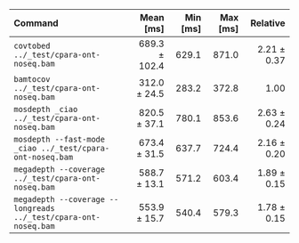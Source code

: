 | Command | Mean [ms] | Min [ms] | Max [ms] | Relative |
|:---|---:|---:|---:|---:|
| `covtobed ../_test/cpara-ont-noseq.bam` | 689.3 ± 102.4 | 629.1 | 871.0 | 2.21 ± 0.37 |
| `bamtocov ../_test/cpara-ont-noseq.bam` | 312.0 ± 24.5 | 283.2 | 372.8 | 1.00 |
| `mosdepth _ciao ../_test/cpara-ont-noseq.bam` | 820.5 ± 37.1 | 780.1 | 853.6 | 2.63 ± 0.24 |
| `mosdepth --fast-mode _ciao ../_test/cpara-ont-noseq.bam` | 673.4 ± 31.5 | 637.7 | 724.4 | 2.16 ± 0.20 |
| `megadepth --coverage ../_test/cpara-ont-noseq.bam` | 588.7 ± 13.1 | 571.2 | 603.4 | 1.89 ± 0.15 |
| `megadepth --coverage --longreads ../_test/cpara-ont-noseq.bam` | 553.9 ± 15.7 | 540.4 | 579.3 | 1.78 ± 0.15 |
